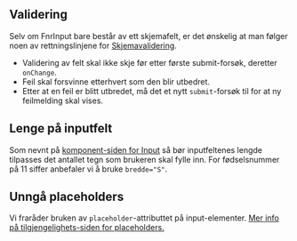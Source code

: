 ## Validering

Selv om FnrInput bare består av ett skjemafelt, er det ønskelig at man følger noen av rettningslinjene for [Skjemavalidering](/patterns/form-validation). 
- Validering av felt skal ikke skje før etter første submit-forsøk, deretter `onChange`.
- Feil skal forsvinne etterhvert som den blir utbedret.
- Etter at en feil er blitt utbredet, må det et nytt `submit`-forsøk til for at ny feilmelding skal vises.

## Lenge på inputfelt

Som nevnt på [komponent-siden for Input](/components/input#lengde) så bør inputfeltenes lengde tilpasses det antallet tegn som brukeren skal fylle inn. For fødselsnummer på 11 siffer anbefaler vi å bruke `bredde="S"`.

## Unngå placeholders

Vi fraråder bruken av `placeholder`-attributtet på input-elementer. [Mer info på tilgjengelighets-siden for placeholders.](/accessibility/placeholders)
